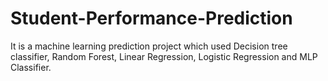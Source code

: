 # Student-Performance-Prediction
It is a machine learning prediction project which used Decision tree classifier, Random Forest, Linear Regression, Logistic Regression and  MLP Classifier.
